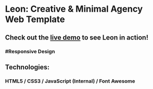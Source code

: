 # Leon: Creative & Minimal Agency Web Template
## Check out the [live demo](https://maro-us.github.io/leonAgencyTemplate/) to see Leon in action!
### #Responsive Design
## Technologies:
### HTML5 / CSS3 / JavaScript (Internal) / Font Awesome